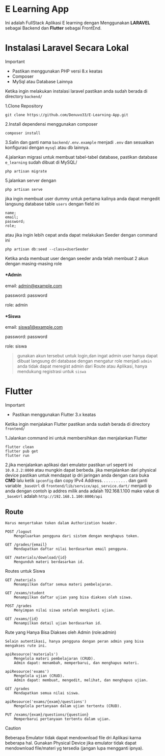 # E Learning App

Ini adalah FullStack Aplikasi E learning dengan Menggunakan **LARAVEL** sebagai Backend dan **Flutter** sebagai FrontEnd.

# Instalasi Laravel Secara Lokal

> [!IMPORTANT]
> - Pastikan menggunakan PHP versi 8.x keatas
> - Composer
> - MySql atau Database Lainnya

Ketika ingin melakukan instalasi laravel pastikan anda sudah berada di directory ```backend/```

1.Clone Repository
```
git clone https://github.com/Denuvo33/E-Learning-App.git
```
2.Install dependensi menggunakan composer
```
composer install
```
3.Salin dan ganti nama ```backend/.env.example``` menjadi ```.env``` dan sesuaikan konfigurasi dengan ```mysql``` atau db lainnya.

4.jalankan migrasi untuk membuat tabel-tabel database, pastikan database ```e_learning``` sudah dibuat di MySQL/
```
php artisan migrate
```

5.jalankan server dengan
```
php artisan serve
```
jika ingin membuat user dummy untuk pertama kalinya anda dapat mengedit langsung database table ```users``` dengan field ini
```
name;
email;
password;
role;
```
atau jika ingin lebih cepat anda dapat melakukan Seeder dengan command ini
```
php artisan db:seed --class=UserSeeder
```
Ketika anda membuat user dengan seeder anda telah membuat 2 akun dengan masing-masing role
#### *Admin
email: admin@example.com

password: password

role: admin

#### *Siswa
email: siswa1@example.com

password: password

role: siswa

> gunakan akun tersebut untuk login,dan ingat admin user hanya dapat dibuat langsung dri database dengan mengatur role menjadi ```admin``` anda tidak dapat meregist admin dari Route atau Aplikasi, hanya mendukung registrasi untuk ```siswa```

# Flutter

> [!IMPORTANT]
> - Pastikan menggunakan Flutter 3.x keatas

Ketika ingin menjalakan Flutter pastikan anda sudah berada di directory ```frontend/```

1.Jalankan command ini untuk membersihkan dan menjalankan Flutter
```
flutter clean
flutter pub get
flutter run
```
2.jika menjalankan aplikasi dari emulator pastikan url seperti ini ```10.0.2.2:8000``` atau mungkin dapat berbeda. jika menjalankan dari physical device pastikan untuk mendapat ip dri jaringan anda dengan cara buka **CMD** lalu ketik 
```ipconfig``` dan copy IPv4 Address. . . . . . . . . . . 
dan ganti variable ```_baseUrl``` di ```frontend/lib/service/api_service.dart/``` menjadi ip anda dengan contoh ip addres milik anda adalah 192.168.1.100 make value di ```_baseUrl``` adalah ```http://192.168.1.100:8000/api```

## Route 
    Harus menyertakan token dalam Authorization header.

    POST /logout
        Mengeluarkan pengguna dari sistem dengan menghapus token.

    GET /grades/{email}
        Mendapatkan daftar nilai berdasarkan email pengguna.

    GET /materials/download/{id}
        Mengunduh materi berdasarkan id.

Routes untuk Siswa

    GET /materials
        Menampilkan daftar semua materi pembelajaran.

    GET /exams/student
        Menampilkan daftar ujian yang bisa diakses oleh siswa.

    POST /grades
        Menyimpan nilai siswa setelah mengikuti ujian.

    GET /exams/{id}
        Menampilkan detail ujian berdasarkan id.


Rute yang Hanya Bisa Diakses oleh Admin (role:admin)

    Selain autentikasi, hanya pengguna dengan peran admin yang bisa mengakses rute ini.

    apiResource('materials')
        Mengelola materi pembelajaran (CRUD).
        Admin dapat: menambah, memperbarui, dan menghapus materi.

    apiResource('exams')
        Mengelola ujian (CRUD).
        Admin dapat: membuat, mengedit, melihat, dan menghapus ujian.

    GET /grades
        Mendapatkan semua nilai siswa.

    apiResource('exams/{exam}/questions')
        Mengelola pertanyaan dalam ujian tertentu (CRUD).

    PUT /exams/{exam}/questions/{question}
        Memperbarui pertanyaan tertentu dalam ujian.

> [!CAUTION]
> Beberapa Emulator tidak dapat mendownload file dri Aplikasi karna beberapa hal.
> Gunakan Physical Device jika emulator tidak dapat mendownload file/materi yg tersedia (jangan lupa mengganti ipnya).
